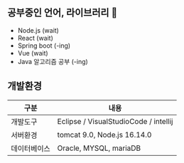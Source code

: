 ## 공부중인 언어, 라이브러리 🚀
* Node.js (wait)
* React (wait)
* Spring boot (-ing)
* Vue (wait)
* Java 알고리즘 공부 (-ing)

## 개발환경
|구분|내용|
|------|---|
|개발도구|Eclipse / VisualStudioCode / intellij |
|서버환경|tomcat 9.0, Node.js 16.14.0|
|데이터베이스|Oracle, MYSQL, mariaDB|

